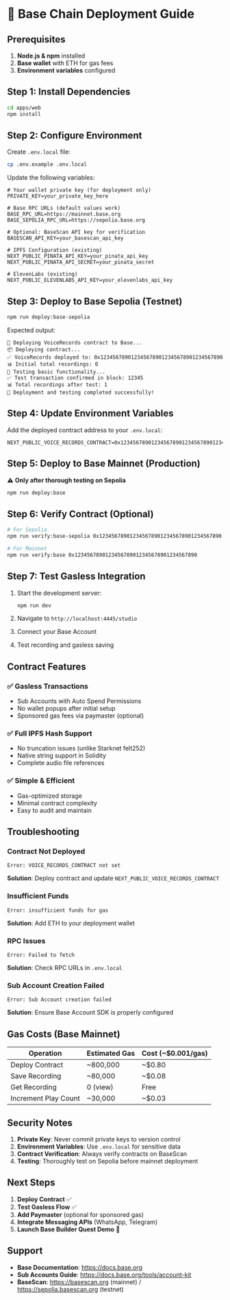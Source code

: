 # 🚀 Base Chain Deployment Guide

## Prerequisites

1. **Node.js & npm** installed
2. **Base wallet** with ETH for gas fees
3. **Environment variables** configured

## Step 1: Install Dependencies

```bash
cd apps/web
npm install
```

## Step 2: Configure Environment

Create `.env.local` file:

```bash
cp .env.example .env.local
```

Update the following variables:

```env
# Your wallet private key (for deployment only)
PRIVATE_KEY=your_private_key_here

# Base RPC URLs (default values work)
BASE_RPC_URL=https://mainnet.base.org
BASE_SEPOLIA_RPC_URL=https://sepolia.base.org

# Optional: BaseScan API key for verification
BASESCAN_API_KEY=your_basescan_api_key

# IPFS Configuration (existing)
NEXT_PUBLIC_PINATA_API_KEY=your_pinata_api_key
NEXT_PUBLIC_PINATA_API_SECRET=your_pinata_secret

# ElevenLabs (existing)
NEXT_PUBLIC_ELEVENLABS_API_KEY=your_elevenlabs_api_key
```

## Step 3: Deploy to Base Sepolia (Testnet)

```bash
npm run deploy:base-sepolia
```

Expected output:
```
🚀 Deploying VoiceRecords contract to Base...
📦 Deploying contract...
✅ VoiceRecords deployed to: 0x1234567890123456789012345678901234567890
📊 Initial total recordings: 0
🧪 Testing basic functionality...
✅ Test transaction confirmed in block: 12345
📊 Total recordings after test: 1
🎉 Deployment and testing completed successfully!
```

## Step 4: Update Environment Variables

Add the deployed contract address to your `.env.local`:

```env
NEXT_PUBLIC_VOICE_RECORDS_CONTRACT=0x1234567890123456789012345678901234567890
```

## Step 5: Deploy to Base Mainnet (Production)

⚠️ **Only after thorough testing on Sepolia**

```bash
npm run deploy:base
```

## Step 6: Verify Contract (Optional)

```bash
# For Sepolia
npm run verify:base-sepolia 0x1234567890123456789012345678901234567890

# For Mainnet
npm run verify:base 0x1234567890123456789012345678901234567890
```

## Step 7: Test Gasless Integration

1. Start the development server:
   ```bash
   npm run dev
   ```

2. Navigate to `http://localhost:4445/studio`

3. Connect your Base Account

4. Test recording and gasless saving

## Contract Features

### ✅ Gasless Transactions
- Sub Accounts with Auto Spend Permissions
- No wallet popups after initial setup
- Sponsored gas fees via paymaster (optional)

### ✅ Full IPFS Hash Support
- No truncation issues (unlike Starknet felt252)
- Native string support in Solidity
- Complete audio file references

### ✅ Simple & Efficient
- Gas-optimized storage
- Minimal contract complexity
- Easy to audit and maintain

## Troubleshooting

### Contract Not Deployed
```
Error: VOICE_RECORDS_CONTRACT not set
```
**Solution**: Deploy contract and update `NEXT_PUBLIC_VOICE_RECORDS_CONTRACT`

### Insufficient Funds
```
Error: insufficient funds for gas
```
**Solution**: Add ETH to your deployment wallet

### RPC Issues
```
Error: Failed to fetch
```
**Solution**: Check RPC URLs in `.env.local`

### Sub Account Creation Failed
```
Error: Sub Account creation failed
```
**Solution**: Ensure Base Account SDK is properly configured

## Gas Costs (Base Mainnet)

| Operation | Estimated Gas | Cost (~$0.001/gas) |
|-----------|---------------|---------------------|
| Deploy Contract | ~800,000 | ~$0.80 |
| Save Recording | ~80,000 | ~$0.08 |
| Get Recording | 0 (view) | Free |
| Increment Play Count | ~30,000 | ~$0.03 |

## Security Notes

1. **Private Key**: Never commit private keys to version control
2. **Environment Variables**: Use `.env.local` for sensitive data
3. **Contract Verification**: Always verify contracts on BaseScan
4. **Testing**: Thoroughly test on Sepolia before mainnet deployment

## Next Steps

1. **Deploy Contract** ✅
2. **Test Gasless Flow** ✅
3. **Add Paymaster** (optional for sponsored gas)
4. **Integrate Messaging APIs** (WhatsApp, Telegram)
5. **Launch Base Builder Quest Demo** 🚀

## Support

- **Base Documentation**: https://docs.base.org
- **Sub Accounts Guide**: https://docs.base.org/tools/account-kit
- **BaseScan**: https://basescan.org (mainnet) / https://sepolia.basescan.org (testnet)